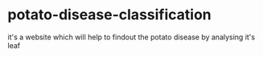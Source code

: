 # potato-disease-classification
it's a website which will help to findout the potato disease by analysing it's leaf
